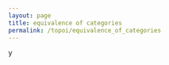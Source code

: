 ```yaml
---
layout: page
title: equivalence of categories
permalink: /topoi/equivalence_of_categories
---
```

y
